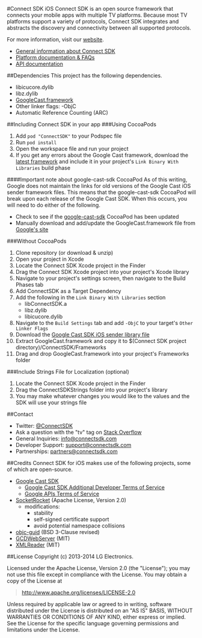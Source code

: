 #Connect SDK iOS
Connect SDK is an open source framework that connects your mobile apps with multiple TV platforms. Because most TV platforms support a variety of protocols, Connect SDK integrates and abstracts the discovery and connectivity between all supported protocols.

For more information, visit our [website](http://www.connectsdk.com/).

* [General information about Connect SDK](http://www.connectsdk.com/discover/)
* [Platform documentation & FAQs](http://www.connectsdk.com/docs/ios/)
* [API documentation](http://www.connectsdk.com/apis/ios/)

##Dependencies
This project has the following dependencies.
- libicucore.dylib
- libz.dylib
- [GoogleCast.framework](https://developers.google.com/cast/docs/downloads)
- Other linker flags: -ObjC
- Automatic Reference Counting (ARC)

##Including Connect SDK in your app
###Using CocoaPods
1. Add `pod "ConnectSDK"` to your Podspec file
2. Run `pod install`
3. Open the workspace file and run your project
4. If you get any errors about the Google Cast framework, download the [latest framework](https://developers.google.com/cast/docs/downloads) and include it in your project's `Link Binary With Libraries` build phase

####Important note about google-cast-sdk CocoaPod
As of this writing, Google does not maintain the links for old versions of the Google Cast iOS sender framework files. This means that the google-cast-sdk CocoaPod will break upon each release of the Google Cast SDK. When this occurs, you will need to do either of the following.

- Check to see if the [google-cast-sdk](https://github.com/CocoaPods/Specs/tree/master/Specs/google-cast-sdk) CocoaPod has been updated
- Manually download and add/update the GoogleCast.framework file from [Google's site](https://developers.google.com/cast/docs/downloads)

###Without CocoaPods

1. Clone repository (or download & unzip)
2. Open your project in Xcode
3. Locate the Connect SDK Xcode project in the Finder
4. Drag the Connect SDK Xcode project into your project's Xcode library
5. Navigate to your project's settings screen, then navigate to the Build Phases tab
6. Add ConnectSDK as a Target Dependency
7. Add the following in the `Link Binary With Libraries` section
   - libConnectSDK.a
   - libz.dylib
   - libicucore.dylib
8. Navigate to the `Build Settings` tab and add `-ObjC` to your target's `Other Linker Flags`
9. Download the [Google Cast SDK iOS sender library file](https://developers.google.com/cast/docs/downloads)
10. Extract GoogleCast.framework and copy it to $(Connect SDK project directory)/ConnectSDK/Frameworks
11. Drag and drop GoogleCast.framework into your project's Frameworks folder

###Include Strings File for Localization (optional)
1. Locate the Connect SDK Xcode project in the Finder
2. Drag the ConnectSDKStrings folder into your project's library
3. You may make whatever changes you would like to the values and the SDK will use your strings file

##Contact
* Twitter: [@ConnectSDK](https://www.twitter.com/ConnectSDK)
* Ask a question with the "tv" tag on [Stack Overflow](http://stackoverflow.com/tags/tv)
* General Inquiries: info@connectsdk.com
* Developer Support: support@connectsdk.com
* Partnerships: partners@connectsdk.com

##Credits
Connect SDK for iOS makes use of the following projects, some of which are open-source.

* [Google Cast SDK](https://developers.google.com/cast/)
  - [Google Cast SDK Additional Developer Terms of Service](https://developers.google.com/cast/docs/terms)
  - [Google APIs Terms of Service](https://developers.google.com/terms/)
* [SocketRocket](https://github.com/Square/SocketRocket) (Apache License, Version 2.0)
  - modifications:
    - stability
    - self-signed certificate support
    - avoid potential namespace collisions
* [objc-guid](https://code.google.com/p/objc-guid/) (BSD 3-Clause revised)
* [GCDWebServer](https://github.com/swisspol/GCDWebServer) (MIT)
* [XMLReader](https://github.com/amarcadet/XMLReader) (MIT)

##License
Copyright (c) 2013-2014 LG Electronics.

Licensed under the Apache License, Version 2.0 (the "License");
you may not use this file except in compliance with the License.
You may obtain a copy of the License at

> http://www.apache.org/licenses/LICENSE-2.0

Unless required by applicable law or agreed to in writing, software
distributed under the License is distributed on an "AS IS" BASIS,
WITHOUT WARRANTIES OR CONDITIONS OF ANY KIND, either express or implied.
See the License for the specific language governing permissions and
limitations under the License.
